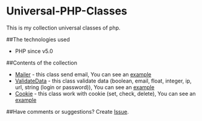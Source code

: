 # Universal-PHP-Classes
This is my collection universal classes of php.

##The technologies used
* PHP since v5.0

##Contents of the collection
* [Mailer](https://github.com/Nytla/Universal-PHP-Classes/blob/master/classes/Mailer.php) - this class send email, You can see an [example](https://github.com/Nytla/Universal-PHP-Classes/blob/master/examples/Mailer_example.php)
* [ValidateData](https://github.com/Nytla/Universal-PHP-Classes/blob/master/classes/ValidateData.php) - this class validate data (boolean, email, float, integer, ip, url, string (login or password)), You can see an [example](https://github.com/Nytla/Universal-PHP-Classes/blob/master/examples/ValidateData_example.php)
* [Cookie](https://github.com/Nytla/Universal-PHP-Classes/blob/master/classes/Cookie.php) - this class work with cookie (set, check, delete), You can see an [example](https://github.com/Nytla/Universal-PHP-Classes/blob/master/examples/Cookie_example.php)

##Have comments or suggestions?
Create [Issue](https://github.com/Nytla/Universal-PHP-Classes/issues).